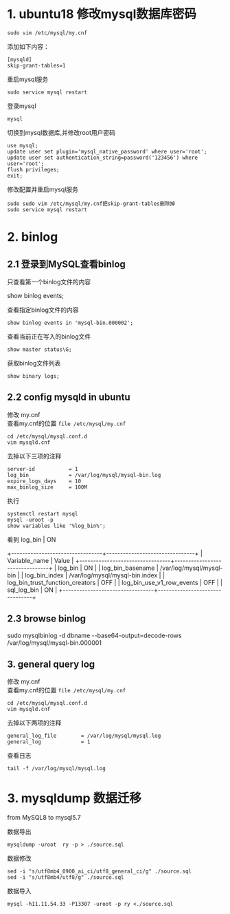 # 1. ubuntu18 修改mysql数据库密码
```
sudo vim /etc/mysql/my.cnf
```
添加如下内容：
```
[mysqld]
skip-grant-tables=1
```
重启mysql服务
```
sudo service mysql restart
```
登录mysql
```
mysql
```
切换到mysql数据库,并修改root用户密码
```
use mysql;
update user set plugin='mysql_native_password' where user='root';
update user set authentication_string=password('123456') where user='root';
flush privileges;
exit;
```
修改配置并重启mysql服务
```
sudo sudo vim /etc/mysql/my.cnf把skip-grant-tables删除掉
sudo service mysql restart
```
# 2. binlog

## 2.1 登录到MySQL查看binlog

只查看第一个binlog文件的内容
	
show binlog events;  

查看指定binlog文件的内容  

`show binlog events in 'mysql-bin.000002';`

查看当前正在写入的binlog文件  

`show master status\G;`

获取binlog文件列表  

`show binary logs;`

## 2.2 config mysqld in ubuntu

修改 my.cnf  
查看my.cnf的位置 `file /etc/mysql/my.cnf`  
```
cd /etc/mysql/mysql.conf.d
vim mysqld.cnf

```
去掉以下三项的注释

```
server-id       	= 1
log_bin         	= /var/log/mysql/mysql-bin.log
expire_logs_days    = 10
max_binlog_size   	= 100M
```
执行

```
systemctl restart mysql 
mysql -uroot -p
show variables like '%log_bin%';
```
看到 log_bin | ON

+---------------------------------+--------------------------------+
| Variable_name                   | Value                          |
+---------------------------------+--------------------------------+
| log_bin                         | ON                             |
| log_bin_basename                | /var/log/mysql/mysql-bin       |
| log_bin_index                   | /var/log/mysql/mysql-bin.index |
| log_bin_trust_function_creators | OFF                            |
| log_bin_use_v1_row_events       | OFF                            |
| sql_log_bin                     | ON                             |
+---------------------------------+--------------------------------+

## 2.3 browse binlog

sudo mysqlbinlog  -d dbname --base64-output=decode-rows  /var/log/mysql/mysql-bin.000001

## 3. general query log

修改 my.cnf  
查看my.cnf的位置 `file /etc/mysql/my.cnf`  
```
cd /etc/mysql/mysql.conf.d
vim mysqld.cnf

```
去掉以下两项的注释

```
general_log_file        = /var/log/mysql/mysql.log
general_log             = 1
```

查看日志

```
tail -f /var/log/mysql/mysql.log
```
 # 3. mysqldump 数据迁移
 from MySQL8 to mysql5.7

数据导出

```
mysqldump -uroot  ry -p > ./source.sql
```

数据修改
```
sed -i "s/utf8mb4_0900_ai_ci/utf8_general_ci/g" ./source.sql
sed -i "s/utf8mb4/utf8/g" ./source.sql
```

数据导入

```
mysql -h11.11.54.33 -P13307 -uroot -p ry <./source.sql
```
